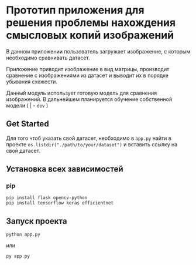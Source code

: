 # Прототип приложения для решения проблемы нахождения смысловых копий изображений

В данном приложении пользователь загружает изображение, с которым необходимо сравнивать датасет. 

Приложение приводит изображение в вид матрицы, производит сравнение с изображениями из датасет и выводит их в порядке убывания схожести. 

Данный модуль использует готовую модель для сравнения изображений. В дальнейшем планируется обучение собственной модели ( | - `dev` )

## Get Started
Для того чтоб указать свой датасет, необходимо в ` app.py ` найти в проекте ` os.listdir("./path/to/your/dataset") ` и вставить ссылку на свой датасет.

## Установка всех зависимостей
### pip
```
pip install flask opencv-python
pip install tensorflow keras efficientnet
```
## Запуск проекта
`python app.py`

или

`py app.py`

